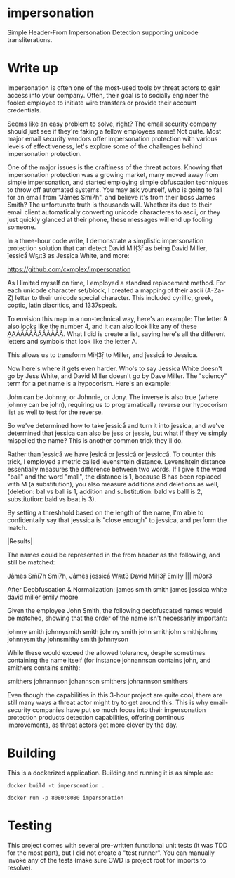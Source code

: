 # impersonation
Simple Header-From Impersonation Detection supporting unicode transliterations.

# Write up

Impersonation is often one of the most-used tools by threat actors to gain access into your company. Often, their goal is to socially engineer the fooled employee to initiate wire transfers or provide their account credentials.

Seems like an easy problem to solve, right? The email security company should just see if they're faking a fellow employees name! Not quite. Most major email security vendors offer impersonation protection with various levels of effectiveness, let's explore some of the challenges behind impersonation protection.

One of the major issues is the craftiness of the threat actors. Knowing that impersonation protection was a growing market, many moved away from simple impersonation, and started employing simple obfuscation techniques to throw off automated systems. You may ask yourself, who is going to fall for an email from "Jẚmës Sḿi7h", and believe it's from their boss James Smith? The unfortunate truth is thousands will. Whether its due to their email client automatically converting unicode characteres to ascii, or they just quickly glanced at their phone, these messages will end up fooling someone.

In a three-hour code write, I demonstrate a simplistic impersonation protection solution that can detect David Miŀḷ3ṝ as being David Miller, ĵessicẩ Wҕιt3 as Jessica White, and more:

https://github.com/cxmplex/impersonation

As I limited myself on time, I employed a standard replacement method. For each unicode character set/block, I created a mapping of their ascii (A-Za-Z) letter to their unicode special character. This included cyrillic, greek, coptic, latin diacritics, and 1337speak. 

To envision this map in a non-technical way, here's an example: The letter A also looks like the number 4, and it can also look like any of these ḀẠẢẤẦẨẪẬẮẰẲẴẶ. What I did is create a list, saying here's all the different letters and symbols that look like the letter A.

This allows us to transform Miŀḷ3ṝ to Miller, and ĵessicẩ to Jessica.

Now here's where it gets even harder. Who's to say Jessica White doesn't go by Jess White, and David Miller doesn't go by Dave Miller. The "sciency" term for a pet name is a hypocorism. Here's an example:

John can be Johnny, or Johnnie, or Jony. The inverse is also true (where johnny can be john), requiring us to programatically reverse our hypocorism list as well to test for the reverse.

So we've determined how to take ĵessicẩ and turn it into jessica, and we've determined that jessica can also be jess or jessie, but what if they've simply mispelled the name? This is another common trick they'll do.

Rather than ĵessicẩ we have ĵesicẩ or ĵessicẩ or ĵessiccẩ. To counter this trick, I employed a metric called levenshtein distance. Levenshtein distance essentially measures the difference between two words. If I give it the word "ball" and the word "mall", the distance is 1, because B has been replaced with M (a substitution), you also measure additions and deletions as well, (deletion: bal vs ball is 1, addition and substitution: bald vs balll is 2, substitution: bald vs beat is 3).

By setting a threshhold based on the length of the name, I'm able to confidentally say that jesssica is "close enough" to jessica, and perform the match.

|Results|

The names could be represented in the from header as the following, and still be matched:

Jẚmës Sḿi7h
Sḿi7h, Jẚmës
ĵessicẩ Wҕιt3
David Miŀḷ3ṝ
Emiŀу ||| ḿ0or3

After Deobfuscation & Normalization:
james smith
smith james
jessica white
david miller
emily moore

Given the employee John Smith, the following deobfuscated names would be matched, showing that the order of the name isn't necessarily important:

johnny smith
johnnysmith
smith johnny
smith john
smithjohn
smithjohnny
johnnysmithy
johnsmithy
smith johnnyson

While these would exceed the allowed tolerance, despite sometimes containing the name itself (for instance johnannson contains john, and smithers contains smith):

smithers johnannson
johannson smithers
johnannson smithers

Even though the capabilities in this 3-hour project are quite cool, there are still many ways a threat actor might try to get around this. This is why email-security companies have put so much focus into their impersonation protection products detection capabilities, offering continous improvements, as threat actors get more clever by the day.

# Building

This is a dockerized application. Building and running it is as simple as:

`docker build -t impersonation .`

`docker run -p 8080:8080 impersonation`

# Testing

This project comes with several pre-written functional unit tests (it was TDD for the most part), but I did not create a "test runner". You can manually invoke any of the tests (make sure CWD is project root for imports to resolve).
